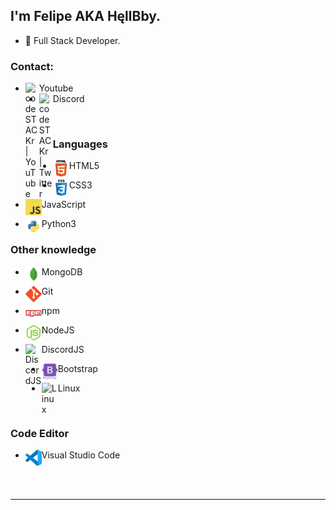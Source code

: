 ## I'm Felipe AKA HęllBby.

- 🌱 Full Stack Developer.

### Contact:

- Youtube [<img align="left" alt="codeSTACKr | YouTube" width="22px" src="https://cdn.jsdelivr.net/npm/simple-icons@v3/icons/youtube.svg" />][youtube]
- Discord [<img align="left" alt="codeSTACKr | Twitter" width="22px" src="https://cdn.jsdelivr.net/npm/simple-icons@v3/icons/discord.svg" />][discord]

<br />

### Languages

- HTML5 <img align="left" alt="HTML5" width="26px" src="https://raw.githubusercontent.com/github/explore/78df643247d429f6cc873026c0622819ad797942/topics/html/html.png" />

- CSS3 <img align="left" alt="CSS3" width="26px" src="https://raw.githubusercontent.com/github/explore/78df643247d429f6cc873026c0622819ad797942/topics/css/css.png" />

- JavaScript <img align="left" alt="JavaScript" width="26px" src="https://raw.githubusercontent.com/github/explore/78df643247d429f6cc873026c0622819ad797942/topics/javascript/javascript.png" />

- Python3 <img align="left" alt="Python" width="26px" src="https://raw.githubusercontent.com/github/explore/78df643247d429f6cc873026c0622819ad797942/topics/python/python.png" />

### Other knowledge

- MongoDB <img align="left" alt="MongoDB" width="26px" src="https://raw.githubusercontent.com/devicons/devicon/master/icons/mongodb/mongodb-original.svg" />

- Git <img align="left" alt="git" width="26px" src="https://raw.githubusercontent.com/devicons/devicon/master/icons/git/git-original.svg" />

- npm <img align="left" alt="npm" width="26px" src="https://raw.githubusercontent.com/devicons/devicon/master/icons/npm/npm-original-wordmark.svg" />

- NodeJS <img align="left" alt="NodeJS" width="26px" src="https://raw.githubusercontent.com/devicons/devicon/master/icons/nodejs/nodejs-original.svg" />

- DiscordJS <img align="left" alt="DiscordJS" width="26px" src="https://jasonhaxstuff.gallerycdn.vsassets.io/extensions/jasonhaxstuff/discord-js-tools/0.0.3/1530824658924/Microsoft.VisualStudio.Services.Icons.Default" />

- Bootstrap <img align="left" alt="Bootstrap" width="26px" src="https://raw.githubusercontent.com/devicons/devicon/master/icons/bootstrap/bootstrap-plain-wordmark.svg" />

- Linux <img align="left" alt="Linux" width="26px" src="https://pngimg.com/uploads/linux/linux_PNG1.png" />

<br />

### Code Editor

- Visual Studio Code <img align="left" alt="Visual Studio Code" width="26px" src="https://raw.githubusercontent.com/github/explore/80688e429a7d4ef2fca1e82350fe8e3517d3494d/topics/visual-studio-code/visual-studio-code.png" />

<br />
<br />

---

[discord]: https://discord.gg/demonicsquad
[youtube]: https://www.youtube.com/channel/UC9gUUcO0pGUTCnZrieBfqaw
